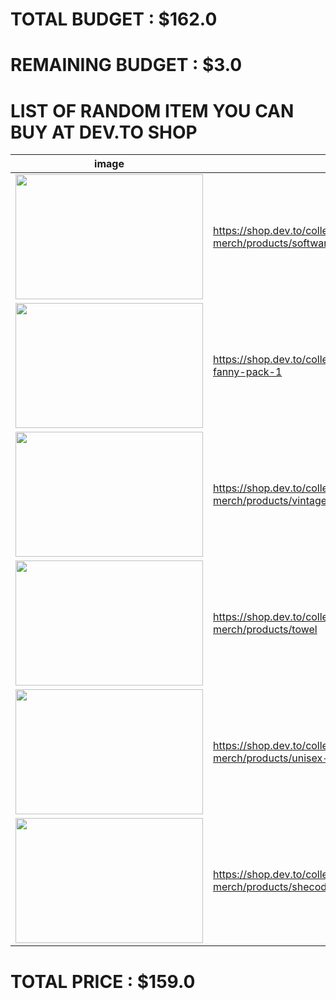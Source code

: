 
# TOTAL BUDGET : $162.0

# REMAINING BUDGET : $3.0

# LIST OF RANDOM ITEM YOU CAN BUY AT DEV.TO SHOP

|image|url|title|price|
|-----|---|-----|-----|
|<img src='https://cdn.shopify.com/s/files/1/1626/8507/products/mockup-8892b938_345x550.jpg?v=1553704126' width='300' height='200' />|https://shop.dev.to/collections/2018-new-merch/products/software-unisex-t-shirt|Software Tee Unisex|$29.0|
|<img src='https://cdn.shopify.com/s/files/1/1626/8507/products/mockup-5976ec0b_345x550.jpg?v=1595507387' width='300' height='200' />|https://shop.dev.to/collections/codeland/products/codeland-fanny-pack-1|CodeLand Fanny Pack|$35.0|
|<img src='https://cdn.shopify.com/s/files/1/1626/8507/products/mockup-33be0b9e_345x550.jpg?v=1558460256' width='300' height='200' />|https://shop.dev.to/collections/2018-new-merch/products/vintage-dev-hat|Vintage DEV Hat|$27.0|
|<img src='https://cdn.shopify.com/s/files/1/1626/8507/products/mockup-09b5e7e1_345x550.jpg?v=1557422514' width='300' height='200' />|https://shop.dev.to/collections/2018-new-merch/products/towel|DEV Beach Towel|$35.0|
|<img src='https://cdn.shopify.com/s/files/1/1626/8507/products/mockup-7f7602e6_345x550.jpg?v=1562940939' width='300' height='200' />|https://shop.dev.to/collections/2018-new-merch/products/unisex-dev-tank-top|Unisex DEV Tank Top|$21.0|
|<img src='https://cdn.shopify.com/s/files/1/1626/8507/products/Sticker_Collage_2020_She_Coded-ad_345x550.jpg?v=1583160473' width='300' height='200' />|https://shop.dev.to/collections/2018-new-merch/products/shecoded-2020-sticker-pack|SheCoded 2020 Sticker Pack|$12.0|

# TOTAL PRICE : $159.0
